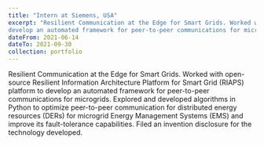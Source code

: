 ```yaml
---
title: "Intern at Siemens, USA"
excerpt: "Resilient Communication at the Edge for Smart Grids. Worked with open-source Resilient Information Architecture Platform for Smart Grid (RIAPS) platform to
develop an automated framework for peer-to-peer communications for microgrids. Explored and developed algorithms in Python to optimize peer-to-peer communication for distributed energy resources (DERs) for microgrid Energy Management Systems (EMS) and improve its fault-tolerance capabilities. Filed an invention disclosure for the technology developed."
dateFrom: 2021-06-14
dateTo: 2021-09-30
collection: portfolio
---
```


Resilient Communication at the Edge for Smart Grids. Worked with open-source Resilient Information Architecture Platform for Smart Grid (RIAPS) platform to
develop an automated framework for peer-to-peer communications for microgrids. Explored and developed algorithms in Python to optimize peer-to-peer communication for distributed energy resources (DERs) for microgrid Energy Management Systems (EMS) and improve its fault-tolerance capabilities. Filed an invention disclosure for the technology developed.
